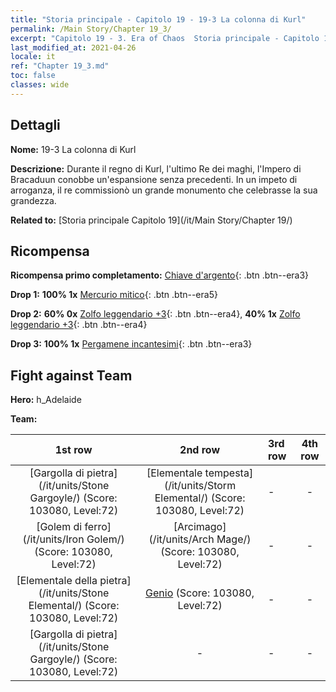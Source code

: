 ```yaml
---
title: "Storia principale - Capitolo 19 - 19-3 La colonna di Kurl"
permalink: /Main Story/Chapter 19_3/
excerpt: "Capitolo 19 - 3. Era of Chaos  Storia principale - Capitolo 19_3. 19-3 La colonna di Kurl"
last_modified_at: 2021-04-26
locale: it
ref: "Chapter 19_3.md"
toc: false
classes: wide
---
```


## Dettagli

 **Nome:** 19-3 La colonna di Kurl

 **Descrizione:** Durante il regno di Kurl, l'ultimo Re dei maghi, l'Impero di Bracaduun conobbe un'espansione senza precedenti. In un impeto di arroganza, il re commissionò un grande monumento che celebrasse la sua grandezza.

 **Related to:** [Storia principale Capitolo 19](/it/Main Story/Chapter 19/)

## Ricompensa

 **Ricompensa primo completamento:** [Chiave d'argento](/ItemsIT/con_693/){: .btn .btn--era3}

 **Drop 1:** **100% 1x** [Mercurio mitico](/ItemsIT/mat_63/){: .btn .btn--era5}

 **Drop 2:** **60% 0x** [Zolfo leggendario +3](/ItemsIT/mat_57/){: .btn .btn--era4}, **40% 1x** [Zolfo leggendario +3](/ItemsIT/mat_57/){: .btn .btn--era4}

 **Drop 3:** **100% 1x** [Pergamene incantesimi](/ItemsIT/con_694/){: .btn .btn--era3}


## Fight against Team
 **Hero:** h_Adelaide

 **Team:**


  | 1st row | 2nd row | 3rd row | 4th row |
  |:----:|:----:|:----|:----:|
  | [Gargolla di pietra](/it/units/Stone Gargoyle/) (Score: 103080, Level:72)  | [Elementale tempesta](/it/units/Storm Elemental/) (Score: 103080, Level:72)  | - | - |
  | [Golem di ferro](/it/units/Iron Golem/) (Score: 103080, Level:72)  | [Arcimago](/it/units/Arch Mage/) (Score: 103080, Level:72)  | - | - |
  | [Elementale della pietra](/it/units/Stone Elemental/) (Score: 103080, Level:72)  | [Genio](/it/units/Genie/) (Score: 103080, Level:72)  | - | - |
  | [Gargolla di pietra](/it/units/Stone Gargoyle/) (Score: 103080, Level:72)  | - | - | - |


